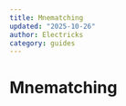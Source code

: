 ```yaml
---
title: Mnematching
updated: "2025-10-26"
author: Electricks
category: guides
---
```


# Mnematching

